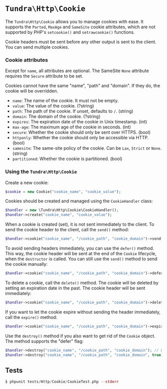 # `Tundra\Http\Cookie`

The `Tundra\Http\Cookie` allows you to manage cookies with ease. It supports the `Parted`, `MaxAge` and `SameSite`
cookie attributes, which are not supported by PHP's `setcookie()` and `setrawcookie()` functions.

Cookie headers must be sent before any other output is sent to the client.
You can send multiple cookies.

### Cookie attributes

Except for `name`, all attributes are optional. The SameSite `None` attribute requires the `Secure` attribute to be set.

Cookies cannot have the same "name", "path" and "domain". If they do, the cookie will be overridden.

* `name`: The name of the cookie. It must not be empty.
* `value`: The value of the cookie. (?string)
* `path`: The path of the cookie. If unset, defaults to `/`. (string)
* `domain`: The domain of the cookie. (?string)
* `expires`: The expiration date of the cookie in Unix timestamp. (int)
* `max-age`: The maximum age of the cookie in seconds. (int)
* `secure`: Whether the cookie should only be sent over HTTPS. (bool)
* `httponly`: Whether the cookie should only be accessible via HTTP. (bool)
* `samesite`: The same-site policy of the cookie. Can be `Lax`, `Strict` or `None`. (string)
* `partitioned`: Whether the cookie is partitioned. (bool)

### Using the `Tundra\Http\Cookie`

Create a new cookie:
```php
$cookie = new Cookie("cookie_name", "cookie_value");
```

Cookies should be created and managed using the `CookieHandler` class:

```php
$handler = new \Tundra\Http\Cookie\CookieHandler();
$handler->create("cookie_name", "cookie_value");
```

When a cookie is created (set), it is not sent immediately to the client.
To send the cookie header to the client, call the `send()` method:

```php
$handler->cookie("cookie_name", "/cookie_path", "cookie_domain")->send();
```

To avoid sending headers immediately, you can use the `defer()` method. This way, the cookie header will be sent at the
end of the `Cookie` lifecycle, when the `destructor` is called.
You can still use the `send()` method to send the cookie manually:

```php
$handler->cookie("cookie_name", "/cookie_path", "cookie_domain")->defer();
```

To delete a cookie, call the `delete()` method. The cookie will be deleted by setting an expiration date in the past.
The cookie header will be sent immediately:

```php
$handler->cookie("cookie_name", "/cookie_path", "cookie_domain")->delete();
```

If you want to let the cookie expire without sending the header immediately, call the `expire()` method:

```php
$handler->cookie("cookie_name", "/cookie_path", "cookie_domain")->expire();
```

Use the `destroy()` method if you also want to get rid of the `Cookie` object.
The method supports the "defer" flag:

```php
$handler->destroy("cookie_name", "/cookie_path", "cookie_domain"); // Delete the cookie immediately
$handler->destroy("cookie_name", "/cookie_path", "cookie_domain", true); // Let the cookie be deleted at the end of the `Cookie` lifecycle
```

## Tests

```php
$ phpunit tests/Http/Cookie/CookieTest.php --stderr
```
